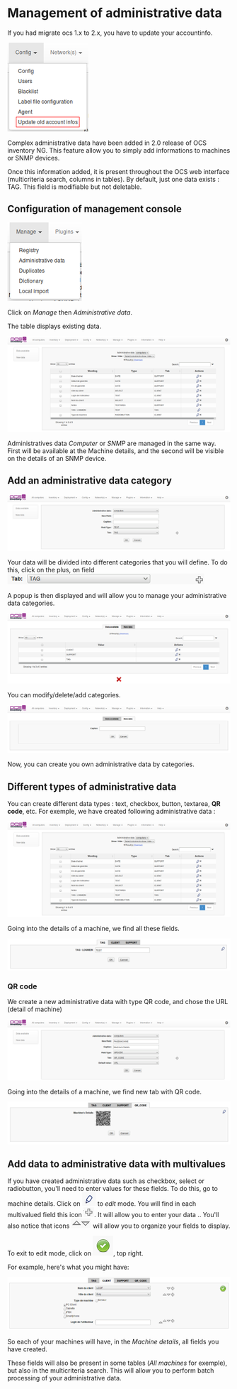 # Management of administrative data

If you had migrate ocs 1.x to 2.x, you have to update your accountinfo.

![Access Update](../../img/EN_administrative_data_1.png)

Complex administrative data have been added in 2.0 release of OCS inventory NG. This feature allow
you to simply add informations to machines or SNMP devices.

Once this information added, it is present throughout the OCS web interface (multicriteria search,
columns in tables). By default, just one data exists : TAG. This field is modifiable but not deletable.

## Configuration of management console

![Administrative Data Access](../../img/EN_administrative_data_2.png)

Click on _Manage_ then _Administrative data_.

The table displays existing data.

![Existing Data](../../img/EN_administrative_data_3.png)

Administratives data _Computer_ or _SNMP_ are managed in the same way. First will be available at the
Machine details, and the second will be visible on the details of an SNMP device.

## Add an administrative data category

![Add Data](../../img/EN_administrative_data_4.png)

Your data will be divided into different categories that you will define. To do this, click on the plus,
on field ![Field](../../img/EN_administrative_data_5.png)

A popup is then displayed and will allow you to manage your administrative data categories.

![Existing Data Plus](../../img/EN_administrative_data_6.png)

You can modify/delete/add categories.

![Add Data Plus](../../img/EN_administrative_data_7.png)

Now, you can create you own administrative data by categories.

## Different types of administrative data

You can create different data types : text, checkbox, button, textarea, **QR code**, etc. For exemple,
we have created following administrative data :

![Existing Data](../../img/EN_administrative_data_3.png)

Going into the details of a machine, we find all these fields.

![Fields in computer](../../img/EN_administrative_data_8.png)

### **QR code**

We create a new administrative data with type QR code, and chose the URL (detail of machine)

![New data](../../img/EN_administrative_data_9.png)

Going into the details of a machine, we find new tab with QR code.

![QR_CODE](../../img/EN_administrative_data_10.png)

## Add data to administrative data with multivalues

If you have created administrative data such as checkbox, select or radiobutton, you'll need to enter
values for these fields. To do this, go to machine details. Click on
![Pencil](../../img/EN_administrative_data_14.png) to _edit_ mode. You will find in each multivalued field
this icon ![Plus](../../img/EN_administrative_data_11.png). It will allow you to enter your data ..
You'll also notice that icons ![Arrows](../../img/EN_administrative_data_12.png)
will allow you to organize your fields to display.

To exit to edit mode, click on ![Validate](../../img/EN_administrative_data_13.png), top right.

For example, here's what you might have:

![Client](../../img/EN_administrative_data_15.png)

So each of your machines will have, in the _Machine details_, all fields you have created.

These fields will also be present in some tables (_All machines_ for exemple), but also in the
multicriteria search. This will allow you to perform batch processing of your administrative data.

